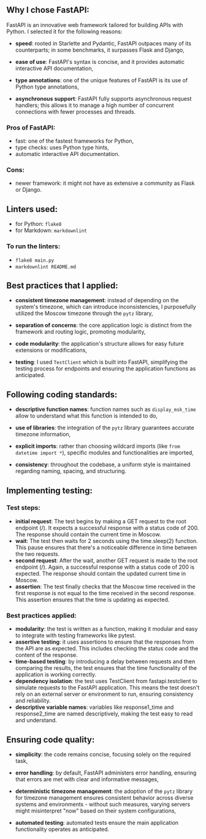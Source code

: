 ## Why I chose FastAPI:

FastAPI is an innovative web framework tailored for building APIs with Python. I selected it for the following reasons:

- **speed**: rooted in Starlette and Pydantic, FastAPI outpaces many of its counterparts; in some benchmarks, it surpasses Flask and Django,


- **ease of use**: FastAPI's syntax is concise, and it provides automatic interactive API documentation,


- **type annotations**: one of the unique features of FastAPI is its use of Python type annotations,


- **asynchronous support**: FastAPI fully supports asynchronous request handlers; this allows it to manage a high number of concurrent connections with fewer processes and threads.

### Pros of FastAPI:
- fast: one of the fastest frameworks for Python,
- type checks: uses Python type hints,
- automatic interactive API documentation.

### Cons:
- newer framework: it might not have as extensive a community as Flask or Django.

## Linters used:
- for Python: `flake8`
- for Markdown: `markdownlint`

### To run the linters:
- `flake8 main.py`
- `markdownlint README.md`

## Best practices that I applied:

- **consistent timezone management**: instead of depending on the system's timezone, which can introduce inconsistencies, I purposefully utilized the Moscow timezone through the `pytz` library,


- **separation of concerns**: the core application logic is distinct from the framework and routing logic, promoting modularity,


- **code modularity**: the application's structure allows for easy future extensions or modifications,


- **testing**: I used `TestClient` which is built into FastAPI, simplifying the testing process for endpoints and ensuring the application functions as anticipated.


## Following coding standards:

- **descriptive function names**: function names such as `display_msk_time` allow to understand what this function is intended to do,
  
- **use of libraries**: the integration of the `pytz` library guarantees accurate timezone information,

- **explicit imports**: rather than choosing wildcard imports (like `from datetime import *`), specific modules and functionalities are imported,

- **consistency**: throughout the codebase, a uniform style is maintained regarding naming, spacing, and structuring.

## Implementing testing:

### Test steps:

- **initial request**:
The test begins by making a GET request to the root endpoint (/).
It expects a successful response with a status code of 200.
The response should contain the current time in Moscow.
- **wait**:
The test then waits for 2 seconds using the time.sleep(2) function.
This pause ensures that there's a noticeable difference in time between the two requests.
- **second request**:
After the wait, another GET request is made to the root endpoint (/).
Again, a successful response with a status code of 200 is expected.
The response should contain the updated current time in Moscow.
- **assertion**:
The test finally checks that the Moscow time received in the first response is not equal to the time received in the second response.
This assertion ensures that the time is updating as expected.

### Best practices applied:
- **modularity**: the test is written as a function, making it modular and easy to integrate with testing frameworks like pytest.
- **assertive testing**: it uses assertions to ensure that the responses from the API are as expected. This includes checking the status code and the content of the response.
- **time-based testing**: by introducing a delay between requests and then comparing the results, the test ensures that the time functionality of the application is working correctly.
- **dependency isolation**: the test uses TestClient from fastapi.testclient to simulate requests to the FastAPI application. This means the test doesn't rely on an external server or environment to run, ensuring consistency and reliability.
- **descriptive variable names**: variables like response1_time and response2_time are named descriptively, making the test easy to read and understand.

## Ensuring code quality:

- **simplicity**: the code remains concise, focusing solely on the required task,

- **error handling**: by default, FastAPI administers error handling, ensuring that errors are met with clear and informative messages,

- **deterministic timezone management**: the adoption of the `pytz` library for timezone management ensures consistent behavior across diverse systems and environments - without such measures, varying servers might misinterpret "now" based on their system configurations,

- **automated testing**: automated tests ensure the main application functionality operates as anticipated.